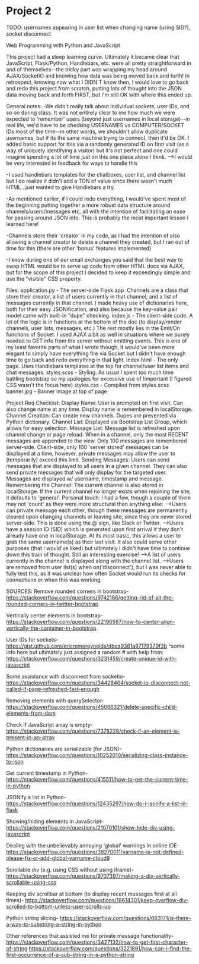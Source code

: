 # Project 2

TODO: usernames appearing in user list when changing name (using SID?), socket disconnect


Web Programming with Python and JavaScript

This project had a steep learning curve. Ultimately it became clear that JavaScript, Flask/Python, Handlebars, etc. were all
pretty straightforward in and of themselves--the tricky part was wrapping my head around AJAX/SocketIO and knowing how data
was being moved back and forth! In retrospect, knowing now what I DIDN'T know then, I would love to go back and redo this project
from scratch, putting lots of thought into the JSON data moving back and forth FIRST, but I'm still OK with where this ended up.

General notes:
-We didn't really talk about individual sockets, user IDs, and so on during class. It was not entirely clear to me how much we were
expected to 'remember' users (beyond just usernames in local storage)--in real life, we'd have to be checking USERNAMES vs COMPUTER/SOCKET
IDs most of the time--in other words, we shouldn't allow duplicate usernames, but if its the same machine trying to connect, then
it'd be OK. I added basic support for this via a randomly generated ID on first visit (as a way of uniquely identifying a visitor)
but it's not perfect and one could imagine spending a lot of time just on this one piece alone I think.
-->I would be very interested in feedback for ways to handle this

-I used handlebars templates for the chatboxes,  user list, and channel list but I do realize it didn't add a TON of value since there
wasn't much HTML...just wanted to give Handlebars a try.

-As mentioned earlier, if I could redo everything, I would've spent most of the beginning putting together a more robust data structure
around channels/users/messages etc, all with the intention of facilitating an ease for passing around JSON info. This is probably
the most important lesson I learned here!

-Channels store their 'creator' in my code, as I had the intention of also allowing a channel creator to delete a channel they
created, but I ran out of time for this (there are other 'bonus' features implemented)

-I know during one of our email exchanges you said that the best way to swap HTML would be to serve up code from other HTML docs
via AJAX, but for the scope of this project I decided to keep it exceedingly simple and use the "visible" CSS property.

Files:
application.py - The server-side Flask app. Channels are a class that store their creator, a list of users currently in that channel,
                 and a list of messages currently in that channel. I made heavy use of dictionaries here, both for their easy JSONification,
                 and also because the key-value pair model came with built-in "dupe" checking.
index.js - The client-side code. A lot of the logic is in functions at the bottom of the doc (to display/render channels, user lists,
           messages, etc.) The rest mostly lies in the Emit/On functions of Socket. I used AJAX a bit as well in situations where we
           purely needed to GET info from the server without emitting events. This is one of my least favorite parts of what I wrote
           though, it would've been more elegant to simply have everything fire via Socket but I didn't have enough time to go back
           and redo everything in that light.
index.html - The only page. Uses Handlebars templates at the top for channel/user list items and chat messages.
styles.scss - Styling. As usual I spent too much time battling bootstrap so my apologies for excessive use of !important (I figured
              CSS wasn't the focus here)
styles.css - Compiled from styles.scss
banner.jpg - Banner image at top of page

Project Req Checklist:
Display Name: User is prompted on first visit. Can also change name at any time. Display name is remembered in localStorage.
Channel Creation: Can create new channels. Dupes are prevented via Python dictionary.
Channel List: Displayed via Bootstrap List Group, which allows for easy selection.
Message List: Message list is refreshed upon channel change or page reload. When in a channel, only the most RECENT messages are
              appended to the view. Only 100 messages are remembered server-side. Client-side, only 100 'server stored' messages
              can be displayed at a time, however, private messages may allow the user to (temporarily) exceed this limit.
Sending Messages: Users can send messages that are displayed to all users in a given channel. They can also send private messages
                  that will only display for the targeted user. Messages are displayed w/ username, timestamp and message.
Remembering the Channel: The current channel is also stored in localStorage. If the current channel no longer exists when rejoining
                         the site, it defaults to 'general'.
Personal touch: I had a few, though a couple of them may not 'count' as they were more structural than anything else:
-->Users can private message each other, though these messages are permanently cleared upon changing channels or leaving site, since
   they are never stored server-side. This is done using the @ sign, like Slack or Twitter.
-->Users have a session ID (SID) which is generated upon first arrival if they don't already have one in localStorage. At its most
basic, this allows a user to grab the same username(s) as their last visit. It also could serve other purposes (that I would've liked)
but ultimately I didn't have time to continue down this train of thought. Still an interesting exercise!
-->A list of users currently in the channel is displayed along with the channel list.
-->Users are removed from user list(s) when on('disconnect'), but I was never able to fully test this, as it was unclear how often
Socket would run its checks for connections or when this was working.

SOURCES:
Remove rounded corners in bootstrap-
https://stackoverflow.com/questions/9742166/getting-rid-of-all-the-rounded-corners-in-twitter-bootstrap

Vertically center elements in bootstrap-
https://stackoverflow.com/questions/22196587/how-to-center-align-vertically-the-container-in-bootstrap

User IDs for sockets-
https://gist.github.com/ericremoreynolds/dbea9361a97179379f3b
^some info here but ultimately just assigned a random # with help from:
https://stackoverflow.com/questions/3231459/create-unique-id-with-javascript

Some assistance with disconnect from socketio-
https://stackoverflow.com/questions/34428404/socket-io-disconnect-not-called-if-page-refreshed-fast-enough

Removing elements with querySelector-
https://stackoverflow.com/questions/45066321/delete-specific-child-elements-from-dom

Check if JavaScript array is empty-
https://stackoverflow.com/questions/7378228/check-if-an-element-is-present-in-an-array

Python dictionaries are serializable (for JSON)-
https://stackoverflow.com/questions/10252010/serializing-class-instance-to-json

Get current timestamp in Python-
https://stackoverflow.com/questions/415511/how-to-get-the-current-time-in-python

JSONify a list in Python-
https://stackoverflow.com/questions/12435297/how-do-i-jsonify-a-list-in-flask

Showing/hiding elements in JavaScript-
https://stackoverflow.com/questions/21070101/show-hide-div-using-javascript

Dealing with the unbelievably annoying 'global' warnings in online IDE-
https://stackoverflow.com/questions/38270011/varname-is-not-defined-please-fix-or-add-global-varname-cloud9

Scrollable div (e.g. using CSS without using iframe)-
https://stackoverflow.com/questions/9707397/making-a-div-vertically-scrollable-using-css

Keeping div scrollbar at bottom (to display recent messages first at all times)-
https://stackoverflow.com/questions/18614301/keep-overflow-div-scrolled-to-bottom-unless-user-scrolls-up

Python string slicing-
https://stackoverflow.com/questions/663171/is-there-a-way-to-substring-a-string-in-python

Other references that assisted me for private message functionality-
https://stackoverflow.com/questions/3427132/how-to-get-first-character-of-string
https://stackoverflow.com/questions/3221891/how-can-i-find-the-first-occurrence-of-a-sub-string-in-a-python-string